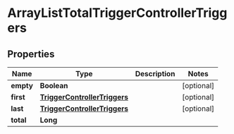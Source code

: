 

# ArrayListTotalTriggerControllerTriggers


## Properties

| Name | Type | Description | Notes |
|------------ | ------------- | ------------- | -------------|
|**empty** | **Boolean** |  |  [optional] |
|**first** | [**TriggerControllerTriggers**](TriggerControllerTriggers.md) |  |  [optional] |
|**last** | [**TriggerControllerTriggers**](TriggerControllerTriggers.md) |  |  [optional] |
|**total** | **Long** |  |  |



